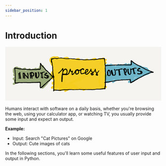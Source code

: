 ```yaml
---
sidebar_position: 1
---
```


# Introduction

![Inputs and Outputs](/img/inputs-process-outputs.png)

Humans interact with software on a daily basis, whether you're browsing the web, using your calculator app, or watching TV, you usually provide some input and expect an output. 

**Example:**
- Input: Search "Cat Pictures" on Google
- Output: Cute images of cats

In the following sections, you'll learn some useful features of user input and output in Python.